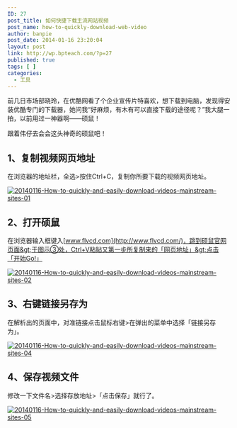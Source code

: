 ```yaml
---
ID: 27
post_title: 如何快捷下载主流网站视频
post_name: how-to-quickly-download-web-video
author: banpie
post_date: 2014-01-16 23:20:04
layout: post
link: http://wp.bpteach.com/?p=27
published: true
tags: [ ]
categories:
  - 工具
---
```

前几日市场部晓玲，在优酷网看了个企业宣传片特喜欢，想下载到电脑，发现得安装优酷专门的下载器，她问我“好麻烦，有木有可以直接下载的途径呢？”我大腿一拍，以前用过一神器啊——硕鼠！

跟着伟仔去会会这头神奇的硕鼠吧！

## **1、复制视频网页地址**

在浏览器的地址栏，全选&gt;按住Ctrl+C，复制你所要下载的视频网页地址。

[![20140116-How-to-quickly-and-easily-download-videos-mainstream-sites-01](http://7arnhx.com1.z0.glb.clouddn.com/wp-content/uploads/2014/01/11.jpg)](http://7arnhx.com1.z0.glb.clouddn.com/wp-content/uploads/2014/01/11.jpg)

## 2、打开硕鼠

在浏览器输入框键入[www.flvcd.com](http://www.flvcd.com/)，跳到硕鼠官网页面&gt;于图示③处，Ctrl+V粘贴又第一步所复制来的「网页地址」&gt;点击「开始Go!」

[![20140116-How-to-quickly-and-easily-download-videos-mainstream-sites-02](http://7arnhx.com1.z0.glb.clouddn.com/wp-content/uploads/2014/01/21.jpg)](http://7arnhx.com1.z0.glb.clouddn.com/wp-content/uploads/2014/01/21.jpg)

## 3、右键链接另存为

在解析出的页面中，对准链接点击鼠标右键&gt;在弹出的菜单中选择「链接另存为」。

[![20140116-How-to-quickly-and-easily-download-videos-mainstream-sites-04](http://7arnhx.com1.z0.glb.clouddn.com/wp-content/uploads/2014/01/41.jpg)](http://7arnhx.com1.z0.glb.clouddn.com/wp-content/uploads/2014/01/41.jpg)

## 4、保存视频文件

修改一下文件名&gt;选择存放地址&gt;「点击保存」就行了。

[![20140116-How-to-quickly-and-easily-download-videos-mainstream-sites-05](http://7arnhx.com1.z0.glb.clouddn.com/wp-content/uploads/2014/01/51.jpg)](http://7arnhx.com1.z0.glb.clouddn.com/wp-content/uploads/2014/01/51.jpg)